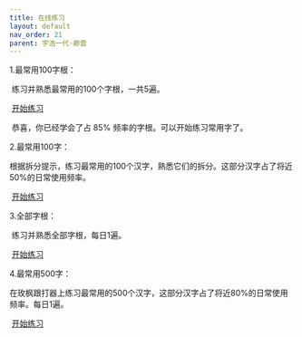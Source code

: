 ```yaml
---
title: 在线练习
layout: default
nav_order: 21
parent: 宇浩一代·卿雲
---
```


1.最常用100字根：

​		练习并熟悉最常用的100个字根，一共5遍。

​		[开始练习](../../cloud/practice/practice_100)

​		恭喜，你已经学会了占 85% 频率的字根。可以开始练习常用字了。

2.最常用100字：

​		根据拆分提示，练习最常用的100个汉字，熟悉它们的拆分。这部分汉字占了将近50%的日常使用频率。

​		[开始练习](../../cloud/practice/practice_characters)

3.全部字根：

​		练习并熟悉全部字根，每日1遍。

​		[开始练习](../../cloud/practice/practice)

4.最常用500字：

​		在玫枫跟打器上练习最常用的500个汉字，这部分汉字占了将近80%的日常使用频率。每日1遍。

​		[开始练习](https://kylebing.cn/tools/typepad/)
